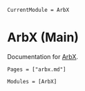 ```@meta
CurrentModule = ArbX
```

# ArbX (Main)

Documentation for [ArbX](https://github.com/antematter/arbx/tree/master/graph/ArbX).

```@index
Pages = ["arbx.md"]
```

```@autodocs
Modules = [ArbX]
```